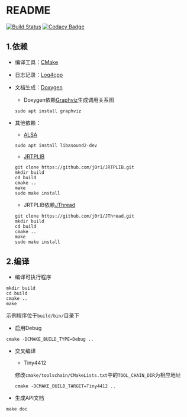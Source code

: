 # README

[![Build Status](https://travis-ci.org/Pokerpoke/Ras_node.svg?branch=master)](https://travis-ci.org/Pokerpoke/Ras_node)
[![Codacy Badge](https://api.codacy.com/project/badge/Grade/633f642c57ff4768bac4a6deed91313d)](https://www.codacy.com/app/Pokerpoke/Ras_node?utm_source=github.com&amp;utm_medium=referral&amp;utm_content=Pokerpoke/Ras_node&amp;utm_campaign=Badge_Grade)

## 1.依赖

- 编译工具：[CMake](https://cmake.org/)

- 日志记录：[Log4cpp](http://log4cpp.sourceforge.net/)

- 文档生成：[Doxygen](www.doxygen.org/)  

	- Doxygen依赖[Graphviz](http://www.graphviz.org/)生成调用关系图
	
	```shell
	sudo apt install graphviz
	```

- 其他依赖：

	- [ALSA](https://www.alsa-project.org/main/index.php/Main_Page)
	
	```shell
	sudo apt install libasound2-dev
	```
	
	- [JRTPLIB](http://research.edm.uhasselt.be/jori/page/CS/Jrtplib.html)
	
	```shell
	git clone https://github.com/j0r1/JRTPLIB.git
	mkdir build
	cd build
	cmake ..
	make
	sudo make install
	```
	
	- JRTPLIB依赖[JThread](http://research.edm.uhasselt.be/jori/page/CS/Jthread.html)
	
	```shell
	git clone https://github.com/j0r1/JThread.git
	mkdir build
	cd build
	cmake ..
	make
	sudo make install
	```
	

## 2.编译

- 编译可执行程序

```shell
mkdir build
cd build
cmake ..
make
```

示例程序位于`build/bin/`目录下

- 启用Debug

```shell
cmake -DCMAKE_BUILD_TYPE=Debug ..
```

- 交叉编译

	- Tiny4412  
	
	修改`cmake/toolschain/CMakeLists.txt`中的`TOOL_CHAIN_DIR`为相应地址
	
	```shell
	cmake -DCMAKE_BUILD_TARGET=Tiny4412 ..
	```
	
- 生成API文档

```shell
make doc
```
